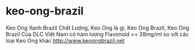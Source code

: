# keo-ong-brazil
Keo Ong Xanh Brazil Chất Lượng, Keo Ong là gì, Keo Ong Brazil, Keo Ong Brazil Của DLC Việt Nam có hàm lượng Flavonoid >= 28mg/ml so với các loại Keo Ong khác
http://www.keoongbrazil.net
